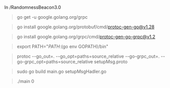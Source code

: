 In /RandomnessBeacon3.0

> go get -u google.golang.org/grpc

> go install google.golang.org/protobuf/cmd/protoc-gen-go@v1.28

> go install google.golang.org/grpc/cmd/protoc-gen-go-grpc@v1.2

> export PATH="$PATH:$(go env GOPATH)/bin"

> protoc --go_out=. --go_opt=paths=source_relative --go-grpc_out=. --go-grpc_opt=paths=source_relative setupMsg.proto

> sudo go build main.go setupMsgHadler.go

> ./main 0
